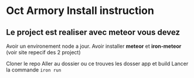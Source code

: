 Oct Armory Install instruction
==============================

Le project est realiser avec meteor vous devez
----------------------------------------------
Avoir un environement node a jour.
Avoir installer **meteor** et **iron-meteor** (voir site repecif des 2 project) 

Cloner le repo
Aller au dossier ou ce trouves les dosser app et build
Lancer la commande `iron run`